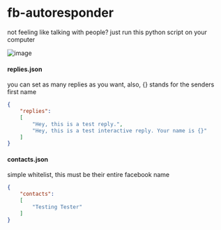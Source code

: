 # fb-autoresponder

not feeling like talking with people? just run this python script on your computer

![image](https://i.imgur.com/8281Fjt.png)

#### replies.json

you can set as many replies as you want, also, {} stands for the senders first name

```json
{
    "replies":
    [
        "Hey, this is a test reply.",
        "Hey, this is a test interactive reply. Your name is {}"
    ]
}
```

#### contacts.json

simple whitelist, this must be their entire facebook name

```json
{
    "contacts":
    [
        "Testing Tester"
    ]
}
```
